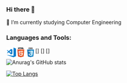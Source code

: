 ### Hi there 👋
🌱 I’m currently studying Computer Engineering

### Languages and Tools:

[<img align="left" alt="Visual Studio Code" width="26px" src="https://raw.githubusercontent.com/github/explore/80688e429a7d4ef2fca1e82350fe8e3517d3494d/topics/visual-studio-code/visual-studio-code.png" />]
[<img align="left" alt="HTML5" width="26px" src="https://raw.githubusercontent.com/github/explore/80688e429a7d4ef2fca1e82350fe8e3517d3494d/topics/html/html.png" />]
[<img align="left" alt="CSS3" width="26px" src="https://raw.githubusercontent.com/github/explore/80688e429a7d4ef2fca1e82350fe8e3517d3494d/topics/css/css.png" />]
<br />

![Anurag's GitHub stats](https://github-readme-stats.vercel.app/api?username=kandyjung&show_icons=true&theme=radical)

[![Top Langs](https://github-readme-stats.vercel.app/api/top-langs/?username=kandyjung&layout=compact)](https://github.com/anuraghazra/github-readme-stats)




